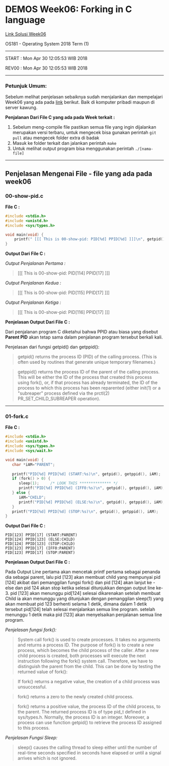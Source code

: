 # DEMOS Week06: Forking in C language

[Link Solusi Week06](https://github.com/agasyan/os181/blob/master/Lab/Solusi_Lab/Lab06_SOL.md)

OS181 - Operating System 2018 Term (1) 

* * * 
START : Mon Apr 30 12:05:53 WIB 2018

REV00 : Mon Apr 30 12:05:53 WIB 2018
* * *    

### Petunjuk Umum:

Sebelum melihat penjelasan sebaiknya sudah menjalankan dan mempelajari Week06 yang ada pada [link](https://github.com/UI-FASILKOM-OS/os181/tree/master/demos) berikut. Baik di komputer pribadi maupun di server kawung.

**Penjalanan Dari File C yang ada pada Week terkait :**
1. Sebelum meng-compile file pastikan semua file yang ingin dijalankan merupakan versi terbaru, untuk mengecek bisa gunakan perintah `git pull` atau mengecek folder extra di badak
2. Masuk ke folder terkait dan jalankan perintah `make`
3. Untuk melihat output program bisa menggunakan perintah `./[nama-file]`

* * *

## Penjelasan Mengenai File - file yang ada pada week06


### 00-show-pid.c

**File C :**

```  C
#include <stdio.h>
#include <unistd.h>
#include <sys/types.h>

void main(void) {
	printf(" [[[ This is 00-show-pid: PID[%d] PPID[%d] ]]]\n", getpid(), getppid());
}
```

**Output Dari File C :**

*Output Penjalanan Pertama :*
>[[[ This is 00-show-pid: PID[114] PPID[17] ]]]

*Output Penjalanan Kedua :*
>[[[ This is 00-show-pid: PID[115] PPID[17] ]]]

*Output Penjalanan Ketiga :*
>[[[ This is 00-show-pid: PID[116] PPID[17] ]]]

**Penjelasan Output Dari File C :**

Dari penjalanan program C diketahui bahwa PPID atau biasa yang disebut __Parent PID__ akan tetap sama dalam penjalanan program tersebut berkali kali. 

Penjelasan dari fungsi getpid() dan getppid():

>getpid() returns the process ID (PID) of the calling process.  (This
       is often used by routines that generate unique temporary filenames.)

>getppid() returns the process ID of the parent of the calling
       process.  This will be either the ID of the process that created this
       process using fork(), or, if that process has already terminated, the
       ID of the process to which this process has been reparented (either
       init(1) or a "subreaper" process defined via the prctl(2)
       PR_SET_CHILD_SUBREAPER operation).

* * *

### 01-fork.c

**File C :**

```  C
#include <stdio.h>
#include <unistd.h>
#include <sys/types.h>
#include <sys/wait.h>

void main(void) {
   char *iAM="PARENT";
  
   printf("PID[%d] PPID[%d] (START:%s)\n", getpid(), getppid(), iAM);
   if (fork() > 0) {
      sleep(1);     /* LOOK THIS ************** */
      printf("PID[%d] PPID[%d] (IFF0:%s)\n", getpid(), getppid(), iAM);
   } else {
      iAM="CHILD";
      printf("PID[%d] PPID[%d] (ELSE:%s)\n", getpid(), getppid(), iAM);
   }
   printf("PID[%d] PPID[%d] (STOP:%s)\n", getpid(), getppid(), iAM);
}
```

**Output Dari File C :**
```
PID[123] PPID[17] (START:PARENT)
PID[124] PPID[123] (ELSE:CHILD)
PID[124] PPID[123] (STOP:CHILD)
PID[123] PPID[17] (IFF0:PARENT)
PID[123] PPID[17] (STOP:PARENT)
```

**Penjelasan Output Dari File C :**

Pada Output Line pertama akan mencetak printf pertama sebagai
 penanda dia sebagai parent, lalu pid [123] akan membuat child yang 
 mempunyai pid [124] akibat dari pemanggilan fungsi fork() dan pid 
 [124] akan lanjut ke - else dan pid 124 akan stop ketika selesai 
 ditunjukkan dengan output line ke-3. pid [123] akan menunggu
 pid[124] selesai dikarenakan setelah membuat Child ia akan menunggu
 yang ditunjukan dengan pemanggilan sleep(1) yang akan membuat 
 pid 123 berhenti selama 1 detik, dimana dalam 1 detik tersebut 
 pid[124] telah selesai menjalankan semua line program. setelah
 menunggu 1 detik maka pid [123] akan menyelsaikan penjalanan semua
 line program.

_Penjelasan fungsi fork():_
>System call fork() is used to create processes. It takes no
 arguments and returns a process ID. The purpose of fork() is to
  create a new process, which becomes the child process of the 
  caller. After a new child process is created, both processes 
  will execute the next instruction following the fork() system
   call. Therefore, we have to distinguish the parent from the 
   child. This can be done by testing the returned value of fork(): 

>If fork() returns a negative value, the creation of a child process was unsuccessful. 

>fork() returns a zero to the newly created child process. 

>fork() returns a positive value, the process ID of the child 
process, to the parent. The returned process ID is of type pid_t
 defined in sys/types.h. Normally, the process ID is an integer.
  Moreover, a process can use function getpid() to retrieve the 
  process ID assigned to this process. 

_Penjelasan Fungsi Sleep:_
>sleep() causes the calling thread to sleep either until the number 
of real-time seconds specified in seconds have elapsed or until a 
signal arrives which is not ignored.
